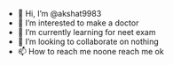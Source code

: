 - 👋 Hi, I’m @akshat9983
- 👀 I’m interested to make a doctor
- 🌱 I’m currently learning for neet exam
- 💞️ I’m looking to collaborate on nothing
- 📫 How to reach me noone reach me ok

<!---
akshat9983/akshat9983 is a ✨ special ✨ repository because its `README.md` (this file) appears on your GitHub profile.
You can click the Preview link to take a look at your changes.
--->
